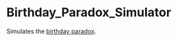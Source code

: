 # Birthday_Paradox_Simulator

Simulates the [birthday paradox](https://en.wikipedia.org/wiki/Birthday_problem).